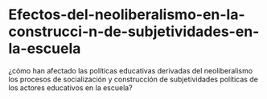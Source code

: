 # Efectos-del-neoliberalismo-en-la-construcci-n-de-subjetividades-en-la-escuela
¿cómo han afectado las políticas educativas derivadas del neoliberalismo los procesos de socialización y construcción de subjetividades políticas de los actores educativos en la escuela?
